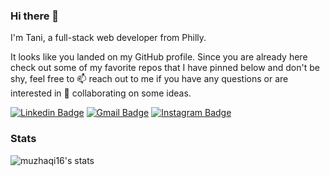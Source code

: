 ### Hi there 👋

I'm Tani, a full-stack web developer from Philly. 

It looks like you landed on my GitHub profile. Since you are already here check out some of my favorite repos that I have pinned below and don't be shy, feel free to 📫 reach out to me if you have any questions or are interested in 👯 collaborating on some ideas.

[![Linkedin Badge](https://img.shields.io/badge/-LinkedIn-blue?style=flat&logo=Linkedin&logoColor=white&link=https://www.linkedin.com/in/artan-muzhaqi/)](https://www.linkedin.com/in/artan-muzhaqi/)
[![Gmail Badge](https://img.shields.io/badge/-Gmail-c14438?style=flat&logo=Gmail&logoColor=white&link=mailto:artanmuzhaqi@gmail.com)](mailto:artanmuzhaqi@gmail.com)
[![Instagram Badge](https://img.shields.io/badge/-Instagram-C13584?style=flat&labelColor=C13584&logo=instagram&logoColor=white&link=https://www.instagram.com/amuzhaqi/)](https://www.instagram.com/amuzhaqi/)



<!--
**muzhaqi16/muzhaqi16** is a ✨ _special_ ✨ repository because its `README.md` (this file) appears on your GitHub profile.

- 🔭 I’m currently working on ...
- 🌱 I’m currently learning ...
- 👯 I’m looking to collaborate on ...
- 🤔 I’m looking for help with ...
- 💬 Ask me about ...
- 📫 How to reach me: 
- ⚡ Fun fact: ...
-->

### Stats
![muzhaqi16's stats](https://github-readme-stats.vercel.app/api?username=muzhaqi16&show_icons=true)
